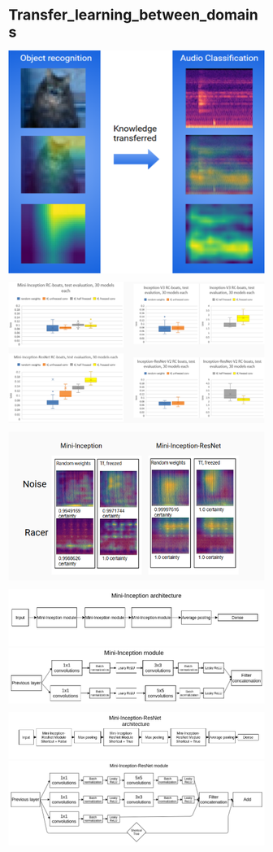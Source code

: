 # Transfer_learning_between_domains

<p align="center">
 <img src="transferLearningDomains.png"/>
</p>

![](performance.png)

<p align="center">
 <img src="gradcam.png"/>
</p>

![](Mini-Inception_architecture.png)
![](Mini-Inception_module.png)

![](Mini-Inception-ResNet_architecture.png)
![](Mini-Inception-ResNet_module.png)
